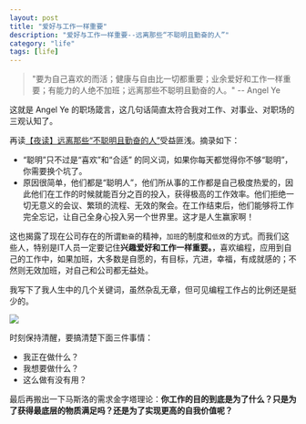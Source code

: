 ```yaml
---
layout: post
title: "爱好与工作一样重要"
description: "爱好与工作一样重要--远离那些“不聪明且勤奋的人”"
category: "life"
tags: [life]
---
```

>"要为自己喜欢的而活；健康与自由比一切都重要；业余爱好和工作一样重要；有能力的人绝不加班；远离那些不聪明且勤奋的人。" -- Angel Ye

这就是 Angel Ye 的职场箴言，这几句话简直太符合我对工作、对事业、对职场的三观认知了。

再读[【夜读】远离那些“不聪明且勤奋的人”](http://info.3g.qq.com/g/s?sid=ASmUa-zy4qrEr16Dlc0rwDT6&aid=wechat_ss&id=wechat_20160131027411&i_f=539&iarea=155&f_l=19c1&pageNo=1&totalIndex=5&sourceType=info&articleType=)受益匪浅。摘录如下：

- “聪明”只不过是“喜欢”和“合适” 的同义词，如果你每天都觉得你不够“聪明”，你需要换个坑了。
- 原因很简单，他们都是“聪明人”，他们所从事的工作都是自己极度热爱的，因此他们在工作的时候就能百分之百的投入，获得极高的工作效率。他们拒绝一切无意义的会议、繁琐的流程、无效的聚会。在工作结束后，他们能够将工作完全忘记，让自己全身心投入另一个世界里。这才是人生赢家啊！

这也揭露了现在公司存在的所谓`勤奋`的精神，`加班`的制度和`低效`的方式。而我们这些人，特别是IT人员一定要记住**兴趣爱好和工作一样重要。**，喜欢编程，应用到自己的工作中，如果加班，大多数是自愿的，有目标，亢进，幸福，有成就感的；不然则无效加班，对自己和公司都无益处。

我写下了我人生中的几个关键词，虽然杂乱无章，但可见编程工作占的比例还是挺少的。

![](https://raw.githubusercontent.com/BeginMan/beginman.github.io/master/img/my_word_life.jpg)

时刻保持清醒，要搞清楚下面三件事情：

- 我正在做什么？
- 我想要做什么？
- 这么做有没有用？

最后再搬出一下马斯洛的需求金字塔理论：**你工作的目的到底是为了什么？只是为了获得最底层的物质满足吗？还是为了实现更高的自我价值呢？**

